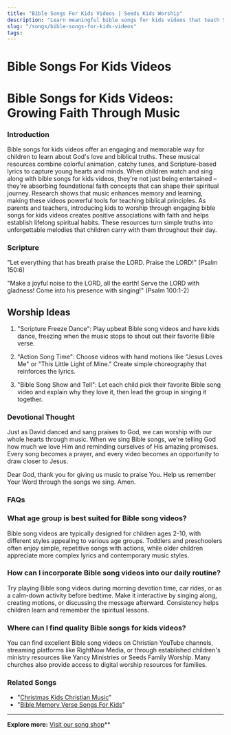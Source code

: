 ```yaml
---
title: "Bible Songs For Kids Videos | Seeds Kids Worship"
description: "Learn meaningful bible songs for kids videos that teach Scripture through music. Interactive worship resources for kids and families."
slug: "/songs/bible-songs-for-kids-videos"
tags:
---
```


# Bible Songs For Kids Videos

# Bible Songs for Kids Videos: Growing Faith Through Music

### Introduction
Bible songs for kids videos offer an engaging and memorable way for children to learn about God's love and biblical truths. These musical resources combine colorful animation, catchy tunes, and Scripture-based lyrics to capture young hearts and minds. When children watch and sing along with bible songs for kids videos, they're not just being entertained – they're absorbing foundational faith concepts that can shape their spiritual journey. Research shows that music enhances memory and learning, making these videos powerful tools for teaching biblical principles. As parents and teachers, introducing kids to worship through engaging bible songs for kids videos creates positive associations with faith and helps establish lifelong spiritual habits. These resources turn simple truths into unforgettable melodies that children carry with them throughout their day.

### Scripture
"Let everything that has breath praise the LORD. Praise the LORD!" (Psalm 150:6)

"Make a joyful noise to the LORD, all the earth! Serve the LORD with gladness! Come into his presence with singing!" (Psalm 100:1-2)

## Worship Ideas
1. "Scripture Freeze Dance": Play upbeat Bible song videos and have kids dance, freezing when the music stops to shout out their favorite Bible verse.

2. "Action Song Time": Choose videos with hand motions like "Jesus Loves Me" or "This Little Light of Mine." Create simple choreography that reinforces the lyrics.

3. "Bible Song Show and Tell": Let each child pick their favorite Bible song video and explain why they love it, then lead the group in singing it together.

### Devotional Thought
Just as David danced and sang praises to God, we can worship with our whole hearts through music. When we sing Bible songs, we're telling God how much we love Him and reminding ourselves of His amazing promises. Every song becomes a prayer, and every video becomes an opportunity to draw closer to Jesus.

Dear God, thank you for giving us music to praise You. Help us remember Your Word through the songs we sing. Amen.

### FAQs

### What age group is best suited for Bible song videos?
Bible song videos are typically designed for children ages 2-10, with different styles appealing to various age groups. Toddlers and preschoolers often enjoy simple, repetitive songs with actions, while older children appreciate more complex lyrics and contemporary music styles.

### How can I incorporate Bible song videos into our daily routine?
Try playing Bible song videos during morning devotion time, car rides, or as a calm-down activity before bedtime. Make it interactive by singing along, creating motions, or discussing the message afterward. Consistency helps children learn and remember the spiritual lessons.

### Where can I find quality Bible songs for kids videos?
You can find excellent Bible song videos on Christian YouTube channels, streaming platforms like RightNow Media, or through established children's ministry resources like Yancy Ministries or Seeds Family Worship. Many churches also provide access to digital worship resources for families.

### Related Songs

- "[Christmas Kids Christian Music](/activities/christmas-kids-christian-music/)"
- "[Bible Memory Verse Songs For Kids](/songs/bible-memory-verse-songs-for-kids/)"

---

**Explore more:** [Visit our song shop](https://seedskidsworship.com/shop)**

<!-- Schema Markup -->
<script type="application/ld+json">
{
  "@context": "https://schema.org",
  "@type": "MusicRecording",
  "name": "Bible Songs For Kids Videos",
  "byArtist": {
    "@type": "MusicGroup",
    "name": "Seeds Kids Worship"
  },
  "isFamilyFriendly": true,
  "url": "https://seedskidsworship.com/songs/bible-songs-for-kids-videos/"
}
</script>